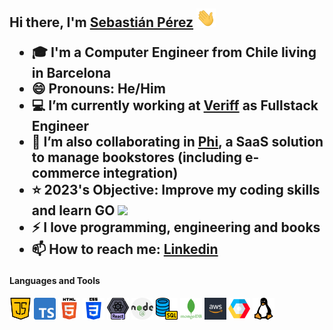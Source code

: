 <h2 align="left">Hi there, I'm <a href="https://www.linkedin.com/in/sebastianperezb6a2785/" target="_blank" rel="noopener noreferrer">Sebastián Pérez</a> <img src="https://raw.githubusercontent.com/ABSphreak/ABSphreak/master/gifs/Hi.gif" height="30" />
  
- 🎓 I'm a Computer Engineer from Chile living in Barcelona
- 😄 Pronouns: He/Him
- 💻 I’m currently working at [Veriff](https://www.veriff.com/) as Fullstack Engineer
- 👯 I’m also collaborating in [Phi](https://phi.tausistemas.cl), a SaaS solution to manage bookstores (including e-commerce integration)
- ⭐ 2023's Objective: Improve my coding skills and learn GO <img src="https://cdn.worldvectorlogo.com/logos/gopher.svg" width="30">
- ⚡ I love programming, engineering and books
- 📫 How to reach me: [Linkedin](https://www.linkedin.com/in/sebastianperezb6a2785/)

#### Languages and Tools

<p>
  <code><img height="35" src="https://github.com/sebperezCL/sebperezCL/blob/master/images/java-script.png?raw=true" alt="Javascript"></code>
  <code><img height="35" src="https://github.com/sebperezCL/sebperezCL/blob/master/images/typescript.png?raw=true" alt="Typescript"></code>
  <code><img height="35" src="https://github.com/sebperezCL/sebperezCL/blob/master/images/html.png?raw=true" alt="HTML"></code>
  <code><img height="35" src="https://github.com/sebperezCL/sebperezCL/blob/master/images/css.png?raw=true" alt="CSS"></code>
  <code><img height="35" src="https://github.com/sebperezCL/sebperezCL/blob/master/images/react.png?raw=true" alt="React"></code>
  <code><img height="35" src="https://github.com/sebperezCL/sebperezCL/blob/master/images/nodejs.png?raw=true" alt="NodeJS"></code>
  <code><img height="35" src="https://github.com/sebperezCL/sebperezCL/blob/master/images/database.png?raw=true" alt="SQL"></code>
  <code><img height="35" src="https://github.com/sebperezCL/sebperezCL/blob/master/images/mongo.png?raw=true" alt="MongoDB"></code>
  <code><img height="35" src="https://github.com/sebperezCL/sebperezCL/blob/master/images/aws.jpg?raw=true" alt="AWS"></code>
  <code><img height="35" src="https://github.com/sebperezCL/sebperezCL/blob/master/images/google-cloud.png?raw=true" alt="Google Cloud"></code>
  <code><img height="35" src="https://github.com/sebperezCL/sebperezCL/blob/master/images/linux.png?raw=true" alt="Linux"></code>
</p>
